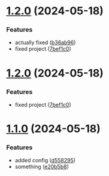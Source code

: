 # [1.2.0](https://github.com/jdlovins/testing-nx/compare/v1.1.0...v1.2.0) (2024-05-18)


### Features

* actually fixed ([b36ab96](https://github.com/jdlovins/testing-nx/commit/b36ab9685599985f2ffd1f0cbe2476ab79bf5fea))
* fixed project ([7bef1c0](https://github.com/jdlovins/testing-nx/commit/7bef1c08f8cd13661dbcc7e06ca5b75b24c9e5ce))

# [1.2.0](https://github.com/jdlovins/testing-nx/compare/v1.1.0...v1.2.0) (2024-05-18)


### Features

* fixed project ([7bef1c0](https://github.com/jdlovins/testing-nx/commit/7bef1c08f8cd13661dbcc7e06ca5b75b24c9e5ce))

# [1.1.0](https://github.com/jdlovins/testing-nx/compare/v1.0.0...v1.1.0) (2024-05-18)


### Features

* added config ([d558295](https://github.com/jdlovins/testing-nx/commit/d5582959b8b600aedac62e961d1c7bcf7fb26536))
* something ([e20b5b8](https://github.com/jdlovins/testing-nx/commit/e20b5b86dd45c1cb034895c80de10d2c00eacbe6))
